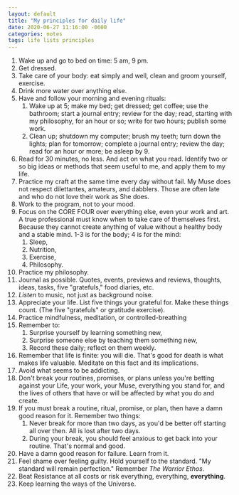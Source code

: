 ```yaml
---
layout: default
title: "My principles for daily life"
date: 2020-06-27 11:16:00 -0600
categories: notes
tags: life lists principles
---
```


1. Wake up and go to bed on time: 5 am, 9 pm.
2. Get dressed.
3. Take care of your body: eat simply and well, clean and groom yourself, exercise.
4. Drink more water over anything else.
5. Have and follow your morning and evening rituals:
   1. Wake up at 5; make my bed; get dressed; get coffee; use the bathroom; start a journal entry; review for the day; read, starting with my philosophy, for an hour or so; write for two hours; publish some work.
   2. Clean up; shutdown my computer; brush my teeth; turn down the lights; plan for tomorrow; complete a journal entry; review the day; read for an hour or more; be asleep by 9.
6. Read for 30 minutes, no less. And act on what you read. Identify two or so big ideas or methods that seem useful to me, and apply them to my life.
7. Practice my craft at the same time every day without fail. My Muse does not respect dilettantes, amateurs, and dabblers. Those are often late and who do not love their work as She does. 
8. Work to the program, not to your mood.
9. Focus on the CORE FOUR over everything else, even your work and art. A true professional must know when to take care of themselves first. Because they cannot create anything of value without a healthy body and a stable mind. 1-3 is for the body; 4 is for the mind:
   1. Sleep,
   2. Nutrition,
   3. Exercise,
   4. Philosophy.
10. Practice my philosophy.
11. Journal as possible. Quotes, events, previews and reviews, thoughts, ideas, tasks, five "gratefuls," food diaries, etc.
12. *Listen* to music, not just as background noise.
13. Appreciate your life. List five things your grateful for. Make these things count. (The five "gratefuls" or gratitude exercise).
14. Practice mindfulness, meditation, or controlled-breathing
15. Remember to:
    1. Surprise yourself by learning something new,
    2. Surprise someone else by teaching them something new,
    3. Record these daily; reflect on them weekly.
16. Remember that life is finite: you will die. That's good for death is what makes life valuable. Meditate on this fact and its implications.
17. Avoid what seems to be addicting.
18. Don't break your routines, promises, or plans unless you're betting against your Life, your work, your Muse, everything you stand for, and the lives of others that have or will be affected by what you do and create.
19. If you must break a routine, ritual, promise, or plan, then have a damn good reason for it. Remember two things:
    1. Never break for more than two days, as you'd be better off starting all over then. All is lost after two days.
    2. During your break, you should feel anxious to get back into your routine. That's normal and good.
20. Have a damn good reason for failure. Learn from it.
21. Feel shame over feeling guilty. Hold yourself to the standard. "My standard will remain perfection." Remember *The Warrior Ethos*.
22. Beat Resistance at all costs or risk everything, everything, **everything**.
23. Keep learning the ways of the Universe.